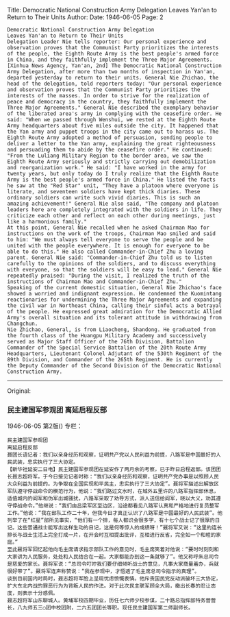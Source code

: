 Title: Democratic National Construction Army Delegation Leaves Yan'an to Return to Their Units
Author:
Date: 1946-06-05
Page: 2

    Democratic National Construction Army Delegation
    Leaves Yan'an to Return to Their Units
    Delegation Leader Nie tells reporter: Our personal experience and observation proves that the Communist Party prioritizes the interests of the people, the Eighth Route Army is the best people's armed force in China, and they faithfully implement the Three Major Agreements.
    [Xinhua News Agency, Yan'an, 2nd] The Democratic National Construction Army Delegation, after more than two months of inspection in Yan'an, departed yesterday to return to their units. General Nie Zhichao, the head of the delegation, told reporters today: "Our personal experience and observation proves that the Communist Party prioritizes the interests of the masses. In order to strive for the realization of peace and democracy in the country, they faithfully implement the Three Major Agreements." General Nie described the exemplary behavior of the liberated area's army in complying with the ceasefire order. He said: "When we passed through Wenshui, we rested at the Eighth Route Army headquarters about five miles outside the city. It happened that the Yan army and puppet troops in the city came out to harass us. The Eighth Route Army adopted a method of persuasion, sending people to deliver a letter to the Yan army, explaining the great righteousness and persuading them to abide by the ceasefire order." He continued: "From the Luliang Military Region to the border area, we saw the Eighth Route Army seriously and strictly carrying out demobilization and reorganization work." He said: "I have worked in the army for twenty years, but only today do I truly realize that the Eighth Route Army is the best people's armed force in China." He listed the facts he saw at the "Red Star" unit, "They have a platoon where everyone is literate, and seventeen soldiers have kept thick diaries. These ordinary soldiers can write such vivid diaries. This is such an amazing achievement!" General Nie also said, "The company and platoon leaders here are completely integrated with the soldiers in life. They criticize each other and reflect on each other during meetings, just like a harmonious family."
    At this point, General Nie recalled when he asked Chairman Mao for instructions on the work of the troops, Chairman Mao smiled and said to him: "We must always tell everyone to serve the people and be united with the people everywhere. It is enough for everyone to be able to do this." He also called Commander-in-Chief Zhu a loving parent. General Nie said: "Commander-in-Chief Zhu told us to listen carefully to the opinions of the soldiers, and to discuss everything with everyone, so that the soldiers will be easy to lead." General Nie repeatedly praised: "During the visit, I realized the truth of the instructions of Chairman Mao and Commander-in-Chief Zhu."
    Speaking of the current domestic situation, General Nie Zhichao's face showed a worried and indignant expression. He condemned the Kuomintang reactionaries for undermining the Three Major Agreements and expanding the civil war in Northeast China, calling their sinful acts a betrayal of the people. He expressed great admiration for the Democratic Allied Army's overall situation and its tolerant attitude in withdrawing from Changchun.
    Nie Zhichao, General, is from Liaocheng, Shandong. He graduated from the fourth class of the Huangpu Military Academy and successively served as Major Staff Officer of the 76th Division, Battalion Commander of the Special Service Battalion of the 20th Route Army Headquarters, Lieutenant Colonel Adjutant of the 530th Regiment of the 89th Division, and Commander of the 265th Regiment. He is currently the Deputy Commander of the Second Division of the Democratic National Construction Army.



<hr /> 

Original: 


### 民主建国军参观团  离延启程反部

1946-06-05
第2版()
专栏：

    民主建国军参观团
    离延启程反部
    聂团长语记者：我们以亲身经历和观察，证明共产党以人民利益为前提，八路军是中国最好的人民武装，忠实执行了三大协定。           
    【新华社延安二日电】民主建国军参观团在延安作了两月余的考察，已于昨日启程返部。该团团长聂志超将军，于今日接见记者时称：“我们以亲身经历和观察，证明共产党办事是以照顾人民大众利益为前提的。为争取在全国实现和平民主，忠实执行了三大协定”。聂将军描述出解放区军队遵守停战命令的模范行为，他说：“我们路过文水时，在城外五里许的八路军指挥部休息，适值城内的阎军和伪军出城骚扰，八路军采取了劝导方式，派人送信给阎军，晓以大义，劝其遵守停战命令。”他继说：“我们由吕梁军区至边区，沿途都看见八路军认真和严格地进行复员整军工作。”他说：“我在部队工作二十年，但我今日才真正认识了八路军是中国最好的人民武装”。他列举了在“红星”部所见事实，“他们有一个排，每人都识会很多字，有十七个战士记了很厚的日记。这些普通战士能写出这样生动的日记，这是何等惊人的成绩呀！”聂将军又说：“这里的连长排长与战士生活上完全打成一片，在开会时互相提出批评，互相进行反省，完全如一个和睦的家庭。”
    至此聂将军回忆起他向毛主席请求指示部队工作的意见时，毛主席笑着对他说：“要时时刻刻和大家讲为人民服务，处处和人民结合在一起。大家都能办到这一条就够了”。他又称呼朱总司令是慈爱的家长。聂将军说：“总司令叮咛我们要仔细倾听战士的意见，凡事大家商量着办，兵就很好带了”。聂将军连声称赞说：“我在参观中，才悟透了毛主席总司令指示的真理”。
    谈到目前国内时局时，聂志超将军脸上呈现忧虑愤慨表情。他斥责国民党反动派破坏三大协定，扩大东北内战的罪恶行为为背叛人民的作法。对于此次民主联军顾全大局，撤出长春的忍让态度，则表示十分感佩。
    聂志超将军山东聊城人。黄埔军校四期毕业，历任七六师少校参谋，二十路总指挥部特务营营长，八九师五三○团中校团附，二六五团团长等职。现任民主建国军第二师副师长。
